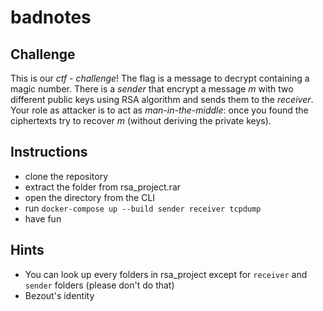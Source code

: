 # badnotes

## Challenge 
This is our *ctf - challenge*! The flag is a message to decrypt containing a magic number. There is a *sender* that encrypt a message *m* with two different public keys using RSA algorithm and sends them to the *receiver*. Your role as attacker is to act as *man-in-the-middle*: once you found the ciphertexts try to recover *m* (without deriving the private keys).  

## Instructions
- clone the repository
- extract the folder from rsa_project.rar
- open the directory from the CLI
- run ```docker-compose up --build sender receiver tcpdump```
- have fun

## Hints
- You can look up every folders in rsa_project except for `receiver` and `sender` folders (please don't do that)
- Bezout's identity

